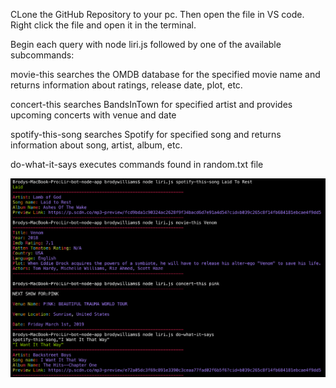 CLone the GitHub Repository to your pc. Then open the file in VS code. Right click the file and open it in the terminal.

Begin each query with node liri.js followed by one of the available subcommands:

movie-this <movie-name> searches the OMDB database for the specified movie name and returns information about ratings, release date, plot, etc.

concert-this <artist-name> searches BandsInTown for specified artist and provides upcoming concerts with venue and date

spotify-this-song <song> searches Spotify for specified song and returns information about song, artist, album, etc.

do-what-it-says executes commands found in random.txt file

![visuals](./images/liri-console.png)